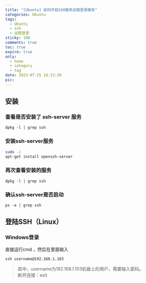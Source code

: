 ```yaml
---
title: "[Ubuntu] 如何开启SSH服务远程登录服务"
categories: Ubuntu
tags:
  - Ubuntu
  - ssh
  - 远程登录
sticky: 100
comments: true
toc: true
expire: true
only:
  - home
  - category
  - tag
date: 2023-07-25 18:23:20
pic:
---
```


## 安装

### 查看是否安装了 ssh-server 服务
```
dpkg -l | grep ssh
```

### 安装ssh-server服务

```sh
sudo -i
apt-get install openssh-server
```

### 再次查看安装的服务
```
dpkg -l | grep ssh
```

### 确认ssh-server是否启动

```
ps -e | grep ssh
```

## 登陆SSH（Linux）

### Windows登录

直接运行cmd ，然后在里面输入
```
ssh username@192.168.1.103
```
> 其中，username为192.168.1.103机器上的用户，需要输入密码。  
> 断开连接：exit

